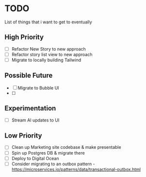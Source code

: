 # TODO

List of things that i want to get to eventually

## High Priority
- [ ] Refactor New Story to new approach
- [ ] Refactor story list view to new approach
- [ ] Migrate to locally building Tailwind

## Possible Future
- [ ] Migrate to Bubble UI
- [ ]

## Experimentation
- [ ] Stream AI updates to UI

## Low Priority
- [ ] Clean up Marketing site codebase & make presentable
- [ ] Spin up Postgres DB & migrate there
- [ ] Deploy to Digital Ocean
- [ ] Consider migrating to an outbox pattern - https://microservices.io/patterns/data/transactional-outbox.html
